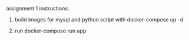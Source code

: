 assignment 1 instructions:

1. build images for mysql and python script with docker-compose up -d

2. run docker-compose run app

